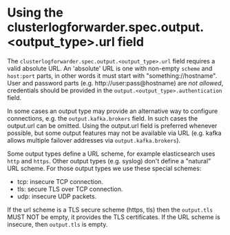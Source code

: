 # Using the clusterlogforwarder.spec.output.<output_type>.url field

The `clusterlogforwarder.spec.output.<output_type>.url` field requires a valid absolute URL.  An
'absolute' URL is one with non-empty `scheme` and `host:port` parts, in other
words it must start with "something://hostname". User and password parts
(e.g. http://user:pass@hostname) are *not allowed*, credentials should be
provided in the `output.<output_type>.authentication` field.

In some cases an output type may provide an alternative way to configure
connections, e.g. the `output.kafka.brokers` field. In such cases the output.url
can be omitted. Using the output.url field is preferred whenever possible, but
some output features may not be available via URL (e.g. kafka allows multiple
failover addresses via `output.kafka.brokers`).

Some output types define a URL scheme, for example elasticsearch uses `http` and
`https`. Other output types (e.g. syslog) don't define a "natural" URL
scheme. For those output types we use these special schemes:

* tcp: insecure TCP connection.
* tls: secure TLS over TCP connection.
* udp: insecure UDP packets.

If the url scheme is a TLS secure scheme (https, tls) then the
`output.tls` MUST NOT be empty, it provides the TLS certificates. If the URL
scheme is insecure, then `output.tls` is empty.
